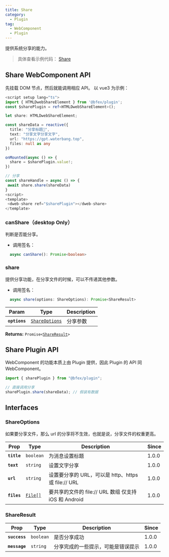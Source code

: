 ```yaml
---
title: Share
category:
  - Plugin
tag:
  - WebComponent
  - Plugin
---
```


提供系统分享的能力。

> 具体查看示例代码： [Share](https://github.com/BioforestChain/dweb_browser/blob/main/example/vue3/src/pages/Share.vue)

## Share WebComponent API

先挂载 DOM 节点，然后就能调用相应 API。
以 vue3 为示例：

```ts
<script setup lang="ts">
import { HTMLDwebShareElement } from '@bfex/plugin';
const $sharePlugin = ref<HTMLDwebShareElement>();

let share: HTMLDwebShareElement;

const shareData = reactive({
  title: "分享标题🍉",
  text: "分享文字分享文字",
  url: "https://gpt.waterbang.top",
  files: null as any
})

onMounted(async () => {
  share = $sharePlugin.value!;
})

// 分享
const shareHandle = async () => {
 await share.share(shareData)
}
<script>
<template>
 <dweb-share ref="$sharePlugin"></dweb-share>
</template>
```

### canShare（desktop Only）

判断是否能分享。

- 调用签名：

```ts
  async canShare(): Promise<boolean>
```

### share

提供分享功能，在分享文件的时候，可以不传递其他参数。

- 调用签名：

```ts
  async share(options: ShareOptions): Promise<ShareResult>
```

| Param         | Type                                                  | Description |
| ------------- | ----------------------------------------------------- | ----------- |
| **`options`** | <code><a href="#shareoptions">ShareOptions</a></code> | 分享参数    |

**Returns:** <code>Promise&lt;<a href="#shareresult">ShareResult</a>&gt;</code>

## Share Plugin API

WebComponent 的功能本质上由 Plugin 提供，因此 Plugin 的 API 同 WebComponent。

```ts
import { sharePlugin } from "@bfex/plugin";

// 直接调用分享
sharePlugin.share(shareData); // 假装有数据
```

## Interfaces

### ShareOptions

如果要分享文件，那么 url 的分享将不生效，也就是说，分享文件的权重更高。

| Prop        | Type                                           | Description                                           | Since |
| ----------- | ---------------------------------------------- | ----------------------------------------------------- | ----- |
| **`title`** | <code>boolean</code>                           | 为消息设置标题                                        | 1.0.0 |
| **`text`**  | <code>string</code>                            | 设置文字分享                                          | 1.0.0 |
| **`url`**   | <code>string</code>                            | 设置要分享的 URL，可以是 http、https 或 file:// URL   | 1.0.0 |
| **`files`** | <code><a href="#shareresult">File[]</a></code> | 要共享的文件的 file:// URL 数组 仅支持 iOS 和 Android | 1.0.0 |

### ShareResult

| Prop          | Type                 | Description                        | Since |
| ------------- | -------------------- | ---------------------------------- | ----- |
| **`success`** | <code>boolean</code> | 是否分享成功                       | 1.0.0 |
| **`message`** | <code>string</code>  | 分享完成的一些提示，可能是错误提示 | 1.0.0 |
